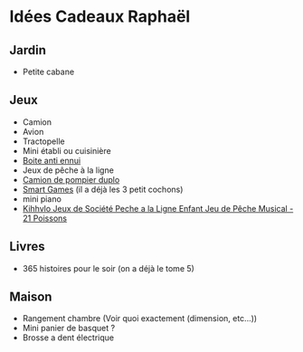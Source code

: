 # Idées Cadeaux Raphaël

## Jardin

- Petite cabane

## Jeux

- Camion
- Avion
- Tractopelle
- Mini établi ou cuisinière
- [Boite anti ennui](https://www.natureetdecouvertes.com/enfant/librairie/decouverte-apprentissage/la-boite-anti-ennui-11209630)
- Jeux de pêche à la ligne
- [Camion de pompier duplo](https://www.lego.com/fr-fr/product/fire-engine-10969)
- [Smart Games](https://www.smartgames.eu/fr/collection/jeux-préscolaires) (il a déjà les 3 petit cochons)
- mini piano
- [Kihhvlo Jeux de Société Peche a la Ligne Enfant Jeu de Pêche Musical - 21 Poissons](https://amzn.eu/d/f0vRnRZ)

## Livres

- 365 histoires pour le soir (on a déjà le tome 5)

## Maison

- Rangement chambre (Voir quoi exactement (dimension, etc...))
- Mini panier de basquet ?
- Brosse a dent électrique
